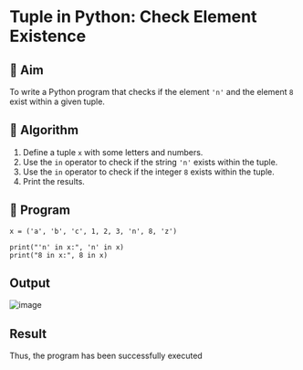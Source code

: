 # Tuple in Python: Check Element Existence

## 🎯 Aim
To write a Python program that checks if the element `'n'` and the element `8` exist within a given tuple.

## 🧠 Algorithm
1. Define a tuple `x` with some letters and numbers.
2. Use the `in` operator to check if the string `'n'` exists within the tuple.
3. Use the `in` operator to check if the integer `8` exists within the tuple.
4. Print the results.

## 🧾 Program
```
x = ('a', 'b', 'c', 1, 2, 3, 'n', 8, 'z')

print("'n' in x:", 'n' in x)
print("8 in x:", 8 in x)
```
## Output
![image](https://github.com/user-attachments/assets/aae0cf63-b181-46bf-8c48-d9f7e9a70e58)


## Result
Thus, the program has been successfully executed 
